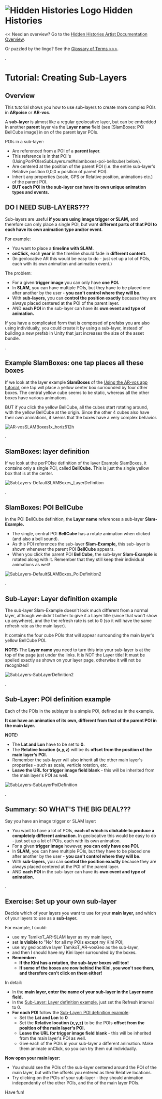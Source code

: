 
# ![Hidden Histories Logo](/images/hiddenhistories-logo.png) Hidden Histories 
<< Need an overview? Go to the [Hidden Histories Artist Documentation Overview](http://hiddenhistoriesjtown.org/documentation).

Or puzzled by the lingo? See the [Glossary of Terms >>>](https://github.com/Hidden-Histories/Public-Resources/blob/master/documentation/ARpoiseGlossary.md#-hidden-histories-artists).

.

# Tutorial: Creating Sub-Layers

## Overview
This tutorial shows you how to use sub-layers to create more complex POIs in **ARpoise** or **AR-vos**.

A **sub-layer** is almost like a regular geolocative layer, but can be embedded in another **parent** layer via the **Layer name** field (see [SlamBoxes: POI BellCube image] in on of the parent layer POIs. 

POIs in a sub-layer:
- Are referenced from a POI of a **parent layer.** 
- This reference is in that POI's (UsingPorPOIseSubLayers.md#slamboxes-poi-bellcube) below).
- Are centered at the position of the parent POI (i.e. the entire sub-layer's Relative position 0,0,0 = position of parent POI).  
- Inherit any properties (scale, GPS or Relative position, animations etc.) of the parent POI.
- **BUT each POI in the sub-layer can have its own unique animation types and events.**

## DO I NEED SUB-LAYERS???

Sub-layers are useful **if you are using image trigger or SLAM,** and therefore can only place a single POI, but want **different parts of that POI to each have its own animation type and/or event.** 

For example:
  - You want to place a **timeline with SLAM.**
  - **onClick,** each **year** in the timeline should fade in **different content.** 
  - (In geolocative AR this would be easy to do - just set up a lot of POIs, each with its own animation and animation event.)

The problem:
  - For a given **trigger image** you can only have **one POI.** 
  - In **SLAM,** you can have multiple POIs, but they have to be placed one after another by the user - **you can't control where they will be.**
  - With **sub-layers,** you can **control the position exactly** because they are always placed centered at the POI of the parent layer. 
  - AND **each POI** in the sub-layer can have its **own event and type of animation.** 

If you have a complicated form that is composed of prefabs you are also using individually, you could create it by using a sub-layer, instead of building a new prefab in Unity that just increases the size of the asset bundle.

. 

## Example SlamBoxes: one tap places all these boxes

If we look at the layer example **SlamBoxes** of the [Using the AR-vos app tutorial](UsingAR-vosApp.md#slam-example), one tap will place a yellow center box surrounded by four other boxes. The central yellow cube seems to be static, whereas all the other boxes have various animations. 

BUT if you click the yellow BellCube, all the cubes start rotating around, with the yellow BellCube at the origin. Since the other 4 cubes also have their own animations, it seems that the boxes have a very complex behavior.

![AR-vosSLAMBoxes1x_horiz512h](/documentation/images/AR-vosSLAMBoxes1x_horiz512h.png)

. 

## SlamBoxes: layer definition

If we look at the porPOIse definition of the layer Example SlamBoxes, it contains only a single POI, called **BellCube.** This is just the single yellow box that is at the center.

![SubLayers-DefaultSLAMBoxes_LayerDefinition](/documentation/images/SubLayers-DefaultSLAMBoxes_LayerDefinition.png)

. 

## SlamBoxes: POI BellCube

In the POI BellCube definition, the **Layer name** references a sub-layer **Slam-Example.** 
- The single, central POI **BellCube** has a rotate animation when clicked (and also a bell sound). 
- As this POI references the sub-layer **Slam-Example,** this sub-layer is shown whenever the parent POI **BellCube** appears.
- When you click the parent POI **BellCube,** the sub-layer **Slam-Example** is rotated along with it. Remember that they still keep their individual animations as well!

![SubLayers-DefaultSLAMBoxes_PoiDefinition2](/documentation/images/SubLayers-DefaultSLAMBoxes_PoiDefinition2.png)

. 

## Sub-Layer: Layer definition example

The sub-layer Slam-Example doesn't look much different from a normal layer, although we didn't bother to give it a Layer title (since that won't show up anywhere), and the the refresh rate is set to 0 (so it will have the same refresh rate as the main layer). 

It contains the four cube POIs that will appear surrounding the main layer's yellow BellCube POI. 

**NOTE:** The **Layer name** you need to turn this into your sub-layer is at the top of the page just under the links. It is NOT the Layer title! It must be spelled exactly as shown on your layer page, otherwise it will not be recognized!

![SubLayers-SubLayerDefinition2](/documentation/images/SubLayers-SubLayerDefinition2.jpg)

. 

## Sub-Layer: POI definition example

Each of the POIs in the sublayer is a simple POI, defined as in the example.

**It can have an animation of its own, different from that of the parent POI in the main layer.**

**NOTE:**
- The **Lat and Lon** have to be set to **0.**
- The **Relative location (x,y,z)** will be its **offset from the position of the main layer's POI.**
- Remember the sub-layer will also inherit all the other main layer's properties - such as scale, verticle rotation, etc.
- **Leave the URL for trigger image field blank** - this will be inherited from the main layer's POI as well.

![SubLayers-SubLayerPoiDefinition](/documentation/images/SubLayers-SubLayerPOIDefinition.png)

. 

## **Summary: SO WHAT'S THE BIG DEAL???**

Say you have an image trigger or SLAM layer: 

- You want to have a lot of POIs, **each of which is clickable to produce a completely different animation.** In geolocative this would be easy to do - just set up a lot of POIs, each with its own animation.
- For a given **trigger image** however, **you can only have one POI.** 
- In **SLAM,** you can have multiple POIs, but they have to be placed one after another by the user - **you can't control where they will be.**
- With **sub-layers,** you can **control the position exactly** because they are always placed centered at the POI of the parent layer. 
- AND **each POI** in the sub-layer can have its **own event and type of animation.**

. 

## Exercise: Set up your own sub-layer

Decide which of your layers you want to use for your **main layer,** and which of your layers to use as a **sub-layer.**

For example, I could:
- use my TamikoT_AR-SLAM layer as my main layer, 
- set **Is visible** to "No" for all my POIs except my Kini POI,
- use my geolocative layer TamikoT_AR-vosGeo as the sub-layer,
- and then I should have my Kini layer surrounded by the boxes.
- **Remember:**
  - **If the Kini has a rotation, the sub-layer boxes will too!**
  - **If some of the boxes are now behind the Kini, you won't see them, and therefore can't click on them either!**

In detail:

- In the **main layer, enter the name of your sub-layer in the **Layer name** field.**
- In the [Sub-Layer: Layer definition example](UsingPorPOIseSubLayers.md#sub-layer-layer-definition-example), just set the Refresh interval to 0.
- **For each POI** follow the [Sub-Layer: POI definition example](UsingPorPOIseSubLayers.md#sub-layer-poi-definition-example):
  - Set the **Lat and Lon** to **0**
  - Set the **Relative location (x,y,z)** to be the POIs **offset from the position of the main layer's POI.**
  - **Leave the URL for trigger image field blank** - this will be inherited from the main layer's POI as well.
  - Give each of the POIs in your sub-layer a different animation. Make them animate onClick, so you can try them out individually.

**Now open your main layer:** 
- You should see the POIs of the sub-layer centered around the POI of the main layer, but with the offsets you entered as their Relative locations.
- Try clicking on the POIs of your sub-layer - they should animation independently of the other POIs, and the of the main layer POIs.
  
Have fun!
